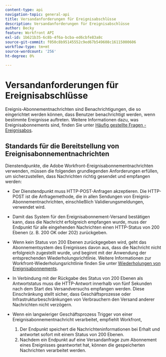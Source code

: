 ```yaml
---
content-type: api
navigation-topic: general-api
title: Versandanforderungen für Ereignisabschlüsse
description: Versandanforderungen für Ereignisabschlüsse
author: Becky
feature: Workfront API
exl-id: 1b621b35-6c8b-4f6a-bcba-ed6cbfe83a8c
source-git-commit: f050c8b95145552c9ed67b549608c16115000606
workflow-type: tm+mt
source-wordcount: '256'
ht-degree: 0%

---
```



# Versandanforderungen für Ereignisabschlüsse

Ereignis-Abonnementnachrichten sind Benachrichtigungen, die so eingerichtet werden können, dass Benutzer benachrichtigt werden, wenn bestimmte Ereignisse auftreten. Weitere Informationen dazu, was Ereignisabonnements sind, finden Sie unter [Häufig gestellte Fragen - Ereignisabos](../../wf-api/general/event-subs-faq.md).

## Standards für die Bereitstellung von Ereignisabonnementnachrichten

Dienstendpunkte, die Adobe Workfront-Ereignisabonnementnachrichten verwenden, müssen die folgenden grundlegenden Anforderungen erfüllen, um sicherzustellen, dass Nachrichten richtig gesendet und empfangen werden:

* Der Dienstendpunkt muss HTTP-POST-Anfragen akzeptieren. Die HTTP-POST ist die Anfragemethode, die in allen Sendungen von Ereignis-Abonnementnachrichten, einschließlich Validierungsmeldungen, verwendet wird.

* Damit das System für den Ereignisabonnement-Versand bestätigen kann, dass die Nachricht erfolgreich empfangen wurde, muss der Endpunkt für alle eingehenden Nachrichten einen HTTP-Status von 200 Ebenen (z. B. 200 OK oder 202) zurückgeben.

* Wenn kein Status von 200 Ebenen zurückgegeben wird, geht das Abonnementsystem des Ereignisses davon aus, dass die Nachricht nicht erfolgreich zugestellt wurde, und beginnt mit der Anwendung der entsprechenden Wiederholungsrichtlinie. Weitere Informationen zur Workfront-Wiederholungsrichtlinie finden Sie unter [Wiederholungen von Ereignisabonnements](../../wf-api/api/event-sub-retries.md).

* In Verbindung mit der Rückgabe des Status von 200 Ebenen als Antwortstatus muss die HTTP-Antwort innerhalb von fünf Sekunden nach dem Start des Versandversuchs empfangen werden. Diese Einschränkung stellt sicher, dass Geschäftsprozesse oder Infrastrukturbeschränkungen von Verbrauchern den Versand anderer Nachrichten nicht verzögern.

* Wenn ein langwieriger Geschäftsprozess Trigger von einer Ereignisabonnementnachricht verarbeitet, empfiehlt Workfront,

   1. Der Endpunkt speichert die Nachrichteninformationen bei Erhalt und antwortet sofort mit einem Status von 200 Ebenen.
   1. Nachdem ein Endpunkt auf eine Versandanfrage zum Abonnement eines Ereignisses geantwortet hat, können die gespeicherten Nachrichten verarbeitet werden.
